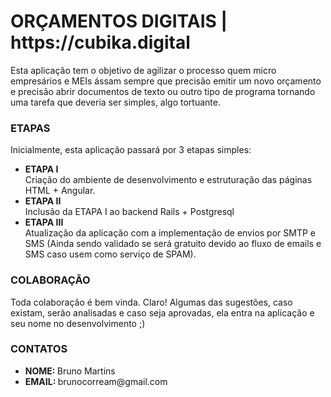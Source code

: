 <h1>ORÇAMENTOS DIGITAIS | https://cubika.digital</h1>
<p>
Esta aplicação tem o objetivo de agilizar o processo quem micro empresários e MEIs ássam
sempre que precisão emitir um novo orçamento e precisão abrir documentos de texto ou
outro tipo de programa tornando uma tarefa que deveria ser simples, algo tortuante.
</p>


<h3>ETAPAS</h3>
<p>Inicialmente, esta aplicação passará por 3 etapas simples:</p>

<ul>
    <li>
    <strong>ETAPA I</strong><br>Criação do ambiente de desenvolvimento e estruturação das páginas HTML + Angular.
    </li>
    <li>
    <strong>ETAPA II</strong><br>Inclusão da ETAPA I ao backend Rails + Postgresql
    </li>
    <li>
    <strong>ETAPA III</strong><br>Atualização da aplicação com a implementação de envios por SMTP e SMS (Ainda sendo validado se será gratuito devido ao fluxo de emails e SMS caso usem como serviço de SPAM).
    </li>
</ul>


<h3>COLABORAÇÃO</h3>
<p>
Toda colaboração é bem vinda. Claro! Algumas das sugestões, caso existam, serão analisadas e caso seja aprovadas, ela entra na aplicação e seu nome no desenvolvimento ;)
</p>


<h3>CONTATOS</h3>
<ul>
    <li>
    <strong>NOME: </strong>Bruno Martins
    </li>
    <li>
    <strong>EMAIL: </strong>brunocorream@gmail.com
    </li>
</ul>